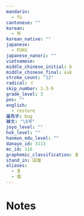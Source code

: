 ```yaml
---
mandarin:
  - fù
cantonese: ""
korean:
  - 복
korean_native: ""
japanese:
  - FUKU
japanese_nanori: ""
vietnamese:
middle_chinese_initial: b
middle_chinese_final: ɨuk
stroke_count: "12"
radical: 彳
skip_number: 1-3-9
grade_level: 3
pos: ""
english:
  - restore
羅馬字: bug
韓文: "\b북"
joyo_level: ""
hsk_level: ""
hanmun_edu_level: ""
danayo_id: 3113
mc_id: 116
graphemic_classification: 复
stand_in: 回復
aliases:
  - 复
  - 復
---
```


# Notes
